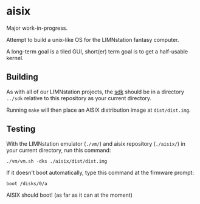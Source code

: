 # aisix

Major work-in-progress.

Attempt to build a unix-like OS for the LIMNstation fantasy computer.

A long-term goal is a tiled GUI, short(er) term goal is to get a half-usable kernel.

## Building

As with all of our LIMNstation projects, the [sdk](http://github.com/limnarch/sdk) should be in a directory `../sdk` relative to this repository as your current directory.

Running `make` will then place an AISIX distribution image at `dist/dist.img`.

## Testing

With the LIMNstation emulator (`./vm/`) and aisix repository (`./aisix/`) in your current directory, run this command:

`./vm/vm.sh -dks ./aisix/dist/dist.img`

If it doesn't boot automatically, type this command at the firmware prompt:

`boot /disks/0/a`

AISIX should boot! (as far as it can at the moment)